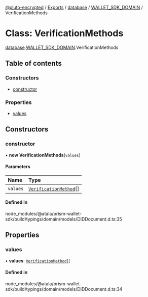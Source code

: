 [@pluto-encrypted](../README.md) / [Exports](../modules.md) / [database](../modules/database.md) / [WALLET\_SDK\_DOMAIN](../modules/database.WALLET_SDK_DOMAIN.md) / VerificationMethods

# Class: VerificationMethods

[database](../modules/database.md).[WALLET\_SDK\_DOMAIN](../modules/database.WALLET_SDK_DOMAIN.md).VerificationMethods

## Table of contents

### Constructors

- [constructor](database.WALLET_SDK_DOMAIN.VerificationMethods.md#constructor)

### Properties

- [values](database.WALLET_SDK_DOMAIN.VerificationMethods.md#values)

## Constructors

### constructor

• **new VerificationMethods**(`values`)

#### Parameters

| Name | Type |
| :------ | :------ |
| `values` | [`VerificationMethod`](database.WALLET_SDK_DOMAIN.VerificationMethod.md)[] |

#### Defined in

node_modules/@atala/prism-wallet-sdk/build/typings/domain/models/DIDDocument.d.ts:35

## Properties

### values

• **values**: [`VerificationMethod`](database.WALLET_SDK_DOMAIN.VerificationMethod.md)[]

#### Defined in

node_modules/@atala/prism-wallet-sdk/build/typings/domain/models/DIDDocument.d.ts:34
